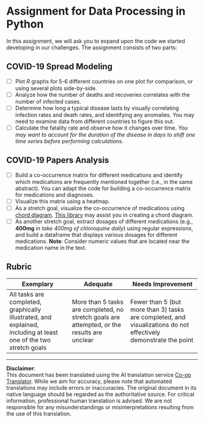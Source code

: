 <!--
CO_OP_TRANSLATOR_METADATA:
{
  "original_hash": "dc8f035ce92e4eaa078ab19caa68267a",
  "translation_date": "2025-08-31T10:58:32+00:00",
  "source_file": "2-Working-With-Data/07-python/assignment.md",
  "language_code": "en"
}
-->
# Assignment for Data Processing in Python

In this assignment, we will ask you to expand upon the code we started developing in our challenges. The assignment consists of two parts:

## COVID-19 Spread Modeling

 - [ ] Plot *R* graphs for 5-6 different countries on one plot for comparison, or using several plots side-by-side.
 - [ ] Analyze how the number of deaths and recoveries correlates with the number of infected cases.
 - [ ] Determine how long a typical disease lasts by visually correlating infection rates and death rates, and identifying any anomalies. You may need to examine data from different countries to figure this out.
 - [ ] Calculate the fatality rate and observe how it changes over time. *You may want to account for the duration of the disease in days to shift one time series before performing calculations.*

## COVID-19 Papers Analysis

- [ ] Build a co-occurrence matrix for different medications and identify which medications are frequently mentioned together (i.e., in the same abstract). You can adapt the code for building a co-occurrence matrix for medications and diagnoses.
- [ ] Visualize this matrix using a heatmap.
- [ ] As a stretch goal, visualize the co-occurrence of medications using [chord diagram](https://en.wikipedia.org/wiki/Chord_diagram). [This library](https://pypi.org/project/chord/) may assist you in creating a chord diagram.
- [ ] As another stretch goal, extract dosages of different medications (e.g., **400mg** in *take 400mg of chloroquine daily*) using regular expressions, and build a dataframe that displays various dosages for different medications. **Note**: Consider numeric values that are located near the medication name in the text.

## Rubric

Exemplary | Adequate | Needs Improvement
--- | --- | --- |
All tasks are completed, graphically illustrated, and explained, including at least one of the two stretch goals | More than 5 tasks are completed, no stretch goals are attempted, or the results are unclear | Fewer than 5 (but more than 3) tasks are completed, and visualizations do not effectively demonstrate the point

---

**Disclaimer**:  
This document has been translated using the AI translation service [Co-op Translator](https://github.com/Azure/co-op-translator). While we aim for accuracy, please note that automated translations may include errors or inaccuracies. The original document in its native language should be regarded as the authoritative source. For critical information, professional human translation is advised. We are not responsible for any misunderstandings or misinterpretations resulting from the use of this translation.